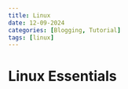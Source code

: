 ```yaml
---
title: Linux 
date: 12-09-2024
categories: [Blogging, Tutorial]
tags: [linux]
---
```


# Linux Essentials

